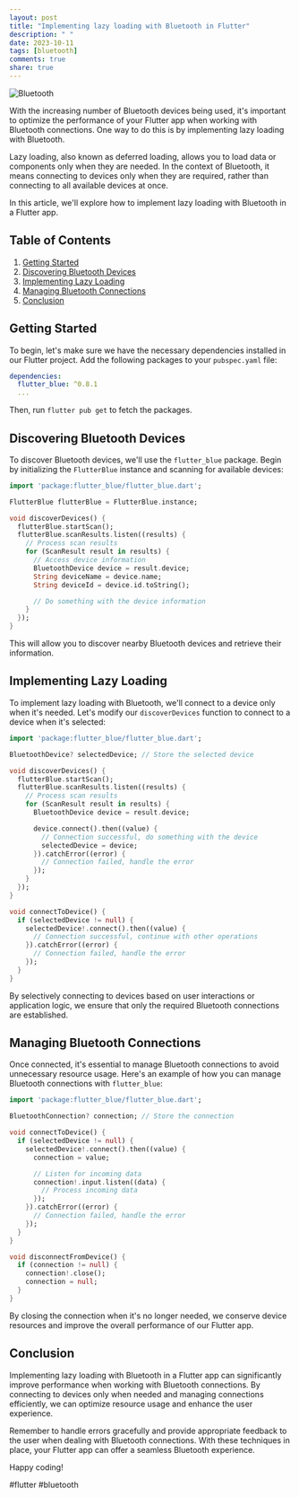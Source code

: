 ```yaml
---
layout: post
title: "Implementing lazy loading with Bluetooth in Flutter"
description: " "
date: 2023-10-11
tags: [bluetooth]
comments: true
share: true
---
```


![Bluetooth](https://example.com/bluetooth.png)

With the increasing number of Bluetooth devices being used, it's important to optimize the performance of your Flutter app when working with Bluetooth connections. One way to do this is by implementing lazy loading with Bluetooth.

Lazy loading, also known as deferred loading, allows you to load data or components only when they are needed. In the context of Bluetooth, it means connecting to devices only when they are required, rather than connecting to all available devices at once.

In this article, we'll explore how to implement lazy loading with Bluetooth in a Flutter app.

## Table of Contents
1. [Getting Started](#getting-started)
2. [Discovering Bluetooth Devices](#discovering-bluetooth-devices)
3. [Implementing Lazy Loading](#implementing-lazy-loading)
4. [Managing Bluetooth Connections](#managing-bluetooth-connections)
5. [Conclusion](#conclusion)

## Getting Started

To begin, let's make sure we have the necessary dependencies installed in our Flutter project. Add the following packages to your `pubspec.yaml` file:

```yaml
dependencies:
  flutter_blue: ^0.8.1
  ...
```

Then, run `flutter pub get` to fetch the packages.

## Discovering Bluetooth Devices

To discover Bluetooth devices, we'll use the `flutter_blue` package. Begin by initializing the `FlutterBlue` instance and scanning for available devices:

```dart
import 'package:flutter_blue/flutter_blue.dart';

FlutterBlue flutterBlue = FlutterBlue.instance;

void discoverDevices() {
  flutterBlue.startScan();
  flutterBlue.scanResults.listen((results) {
    // Process scan results
    for (ScanResult result in results) {
      // Access device information
      BluetoothDevice device = result.device;
      String deviceName = device.name;
      String deviceId = device.id.toString();

      // Do something with the device information
    }
  });
}
```

This will allow you to discover nearby Bluetooth devices and retrieve their information.

## Implementing Lazy Loading

To implement lazy loading with Bluetooth, we'll connect to a device only when it's needed. Let's modify our `discoverDevices` function to connect to a device when it's selected:

```dart
import 'package:flutter_blue/flutter_blue.dart';

BluetoothDevice? selectedDevice; // Store the selected device

void discoverDevices() {
  flutterBlue.startScan();
  flutterBlue.scanResults.listen((results) {
    // Process scan results
    for (ScanResult result in results) {
      BluetoothDevice device = result.device;

      device.connect().then((value) {
        // Connection successful, do something with the device
        selectedDevice = device;
      }).catchError((error) {
        // Connection failed, handle the error
      });
    }
  });
}

void connectToDevice() {
  if (selectedDevice != null) {
    selectedDevice!.connect().then((value) {
      // Connection successful, continue with other operations
    }).catchError((error) {
      // Connection failed, handle the error
    });
  }
}
```

By selectively connecting to devices based on user interactions or application logic, we ensure that only the required Bluetooth connections are established.

## Managing Bluetooth Connections

Once connected, it's essential to manage Bluetooth connections to avoid unnecessary resource usage. Here's an example of how you can manage Bluetooth connections with `flutter_blue`:

```dart
import 'package:flutter_blue/flutter_blue.dart';

BluetoothConnection? connection; // Store the connection

void connectToDevice() {
  if (selectedDevice != null) {
    selectedDevice!.connect().then((value) {
      connection = value;

      // Listen for incoming data
      connection!.input.listen((data) {
        // Process incoming data
      });
    }).catchError((error) {
      // Connection failed, handle the error
    });
  }
}

void disconnectFromDevice() {
  if (connection != null) {
    connection!.close();
    connection = null;
  }
}
```

By closing the connection when it's no longer needed, we conserve device resources and improve the overall performance of our Flutter app.

## Conclusion

Implementing lazy loading with Bluetooth in a Flutter app can significantly improve performance when working with Bluetooth connections. By connecting to devices only when needed and managing connections efficiently, we can optimize resource usage and enhance the user experience.

Remember to handle errors gracefully and provide appropriate feedback to the user when dealing with Bluetooth connections. With these techniques in place, your Flutter app can offer a seamless Bluetooth experience.

Happy coding! 

#flutter #bluetooth